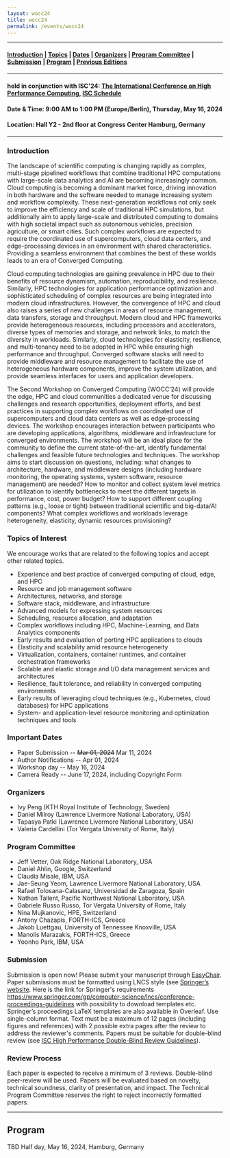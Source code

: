 ```yaml
---
layout: wocc24
title: wocc24
permalink: /events/wocc24
---
```

----
#### [Introduction](#Intro) | [Topics](#topics) | [Dates](#dates) | [Organizers](#org) | [Program Committee](#pc) | [Submission](#submission) | [Program](#program) | [Previous Editions](/events) 

----
#### held in conjunction with ISC'24: [The International Conference on High Performance Computing](https://www.isc-hpc.com/), [ISC Schedule](https://www.isc-hpc.com/agenda-2024.html)
#### Date & Time: 9:00 AM to 1:00 PM (Europe/Berlin), Thursday, May 16, 2024
#### Location: Hall Y2 - 2nd floor at Congress Center Hamburg, Germany
---

### <a name="Intro"></a>Introduction
The landscape of scientific computing is changing rapidly as complex, multi-stage pipelined workflows that combine traditional HPC computations with large-scale data analytics and AI are becoming increasingly common. Cloud computing is becoming a dominant market force, driving innovation in both hardware and the software needed to manage increasing system and workflow complexity. These next-generation workflows not only seek to improve the efficiency and scale of traditional HPC simulations, but additionally aim to apply large-scale and distributed computing to domains with high societal impact such as autonomous vehicles, precision agriculture, or smart cities. Such complex workflows are expected to require the coordinated use of supercomputers, cloud data centers, and edge-processing devices in an environment with shared characteristics. Providing a seamless environment that combines the best of these worlds leads to an era of Converged Computing.

Cloud computing technologies are gaining prevalence in HPC due to their benefits of resource dynamism, automation, reproducibility, and resilience. Similarly, HPC technologies for application performance optimization and sophisticated scheduling of complex resources are being integrated into modern cloud infrastructures. However, the convergence of HPC and cloud also raises a series of new challenges in areas of resource management, data transfers, storage and throughput. Modern cloud and HPC frameworks provide heterogeneous resources, including processors and accelerators, diverse types of memories and storage, and network links, to match the diversity in workloads. Similarly, cloud technologies for elasticity, resilience, and multi-tenancy need to be adopted in HPC while ensuring high performance and throughput. Converged software stacks will need to provide middleware and resource management to facilitate the use of heterogeneous hardware components, improve the system utilization, and provide seamless interfaces for users and application developers.  

The Second Workshop on Converged Computing (WOCC’24) will provide the edge, HPC and cloud communities a dedicated venue for discussing challenges and research opportunities, deployment efforts, and best practices in supporting complex workflows on coordinated use of supercomputers and cloud data centers as well as edge-processing devices. The workshop encourages interaction between participants who are developing applications, algorithms, middleware and infrastructure for converged environments. The workshop will be an ideal place for the community to define the current state-of-the-art, identify fundamental challenges and feasible future technologies and techniques. The workshop aims to start discussion on questions, including: what changes to architecture, hardware, and middleware designs (including hardware monitoring, the operating systems, system software, resource management) are needed? How to monitor and collect system level metrics for utilization to identify bottlenecks to meet the different targets in performance, cost, power budget? How to support different coupling patterns (e.g., loose or tight) between traditional scientific and big-data/AI components? What complex workflows and workloads leverage heterogeneity, elasticity, dynamic resources provisioning?


### <a name="topics"></a>Topics of Interest 
We encourage works that are related to the following topics and accept other related topics.

 + Experience and best practice of converged computing of cloud, edge, and HPC
 + Resource and job management software 
 + Architectures, networks, and storage
 + Software stack, middleware, and infrastructure 
 + Advanced models for expressing system resources
 + Scheduling, resource allocation, and adaptation
 + Complex workflows including HPC, Machine-Learning, and Data Analytics components
 + Early results and evaluation of porting HPC applications to clouds
 + Elasticity and scalability amid resource heterogeneity
 + Virtualization, containers, container runtimes, and container orchestration frameworks 
 + Scalable and elastic storage and I/O data management services and architectures
 + Resilience, fault tolerance, and reliability in converged computing environments
 + Early results of leveraging cloud techniques (e.g., Kubernetes, cloud databases) for HPC applications
 + System- and application-level resource monitoring and optimization techniques and tools

### <a name="dates"></a>Important Dates
 + Paper Submission -- ~~Mar 01, 2024~~ Mar 11, 2024
 + Author Notifications -- Apr 01, 2024
 + Workshop day -- May 16, 2024
 + Camera Ready -- June 17, 2024, including Copyright Form
 

### <a name="org"></a>Organizers
 + Ivy Peng (KTH Royal Institute of Technology, Sweden)
 + Daniel Milroy (Lawrence Livermore National Laboratory, USA)
 + Tapasya Patki (Lawrence Livermore National Laboratory, USA)
 + Valeria Cardellini (Tor Vergata University of Rome, Italy)
 
### <a name="pc"></a>Program Committee
  + Jeff Vetter, Oak Ridge National Laboratory, USA
  + Daniel Ahlin, Google, Switzerland
  + Claudia Misale, IBM, USA
  + Jae-Seung Yeom, Lawrence Livermore National Laboratory, USA
  + Rafael Tolosana-Calasanz, Universidad de Zaragoza, Spain
  + Nathan Tallent, Pacific Northwest National Laboratory, USA
  + Gabriele Russo Russo, Tor Vergata University of Rome, Italy
  + Nina Mujkanovic, HPE, Switzerland
  + Antony Chazapis, FORTH-ICS, Greece
  + Jakob Luettgau, University of Tennessee Knoxville, USA
  + Manolis Marazakis, FORTH-ICS, Greece
  + Yoonho Park, IBM, USA

### <a name="submission"></a>Submission 
Submission is open now! Please submit your manuscript through [EasyChair](https://easychair.org/conferences/?conf=wocc24).
Paper submissions must be formatted using LNCS style (see [Springer’s website](https://www.springer.com/gp/computer-science/lncs/conference-proceedings-guidelines). Here is the link for Springer's requirements https://www.springer.com/gp/computer-science/lncs/conference-proceedings-guidelines with possibility to download templates etc. Springer’s proceedings LaTeX templates are also available in Overleaf. Use single-column format. Text must be a maximum of 12 pages (including figures and references) with 2 possible extra pages after the review to address the reviewer's comments. Papers must be suitable for double-blind review (see [ISC High Performance Double-Blind Review Guidelines](https://www.isc-hpc.com/files/isc_events/documents/ISC_double_blind_guidelines.pdf)).


### <a name="review"></a>Review Process 
Each paper is expected to receive a minimum of 3 reviews.
Double-blind peer-review will be used.
Papers will be evaluated based on novelty, technical soundness, clarity of presentation, and impact.
The Technical Program Committee reserves the right to reject incorrectly formatted papers.

----

## <a name="program"></a>Program
TBD
Half day, May 16, 2024, Hamburg, Germany

